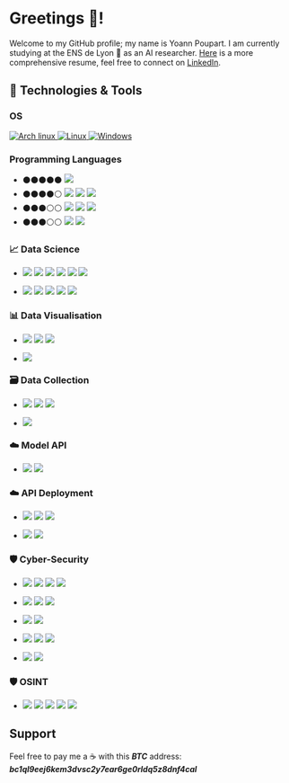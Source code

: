 # Greetings :wave:!

Welcome to my GitHub profile; my name is Yoann Poupart. I am currently studying at the ENS de Lyon :closed_book: as an AI researcher. <a href="https://yp-edu.github.io/assets/files/CV_Yoann_Poupart.pdf">Here</a> is a more comprehensive resume, feel free to connect on <a href="https://www.linkedin.com/in/yoann-poupart/">LinkedIn</a>.

## 🔧 Technologies & Tools

### OS

<a href="https://archlinux.org/">
  <img alt="Arch linux" src="https://img.shields.io/badge/OS-ArchLinux-informational?style=flat&logo=arch-linux&logoColor=white&color=0087ff"/>
</a>
<a href="https://linux.org/">
  <img alt="Linux" src="https://img.shields.io/badge/OS-Linux-informational?style=flat&logo=linux&logoColor=white&color=ffe400"/>
</a>
<a href="https://www.microsoft.com/fr-fr/windows">
  <img alt="Windows" src="https://img.shields.io/badge/OS-Windows-informational?style=flat&logo=windows&logoColor=white&color=0087ff"/>
</a>

### Programming Languages

- :black_circle::black_circle::black_circle::black_circle::black_circle: ![](https://img.shields.io/badge/Lang-Python-informational?style=flat&logo=python&logoColor=white&color=2bbc8a) 
- :black_circle::black_circle::black_circle::black_circle::white_circle: ![](https://img.shields.io/badge/Lang-C-informational?style=flat&logo=c&logoColor=white&color=2bbc8a)
![](https://img.shields.io/badge/Lang-C++-informational?style=flat&logo=cplusplus&logoColor=white&color=2bbc8a)
![](https://img.shields.io/badge/Lang-SQL-informational?style=flat&logo=sqlite&logoColor=white&color=2bbc8a)
- :black_circle::black_circle::black_circle::white_circle::white_circle: ![](https://img.shields.io/badge/Lang-HTML-informational?style=flat&logo=html5&logoColor=white&color=2bbc8a) 
![](https://img.shields.io/badge/Lang-CSS-informational?style=flat&logo=css3&logoColor=white&color=2bbc8a)
![](https://img.shields.io/badge/Lang-Javascript-informational?style=flat&logo=javascript&logoColor=white&color=2bbc8a)
- :black_circle::black_circle::black_circle::white_circle::white_circle: ![](https://img.shields.io/badge/Lang-Bash-informational?style=flat&logo=gnu-bash&logoColor=white&color=2bbc8a) 
![](https://img.shields.io/badge/Lang-Ocaml-informational?style=flat&logo=ocaml&logoColor=white&color=2bbc8a)
 
 

### :chart_with_upwards_trend: Data Science

- ![](https://img.shields.io/badge/Lib-ScikitLearn-informational?style=flat&logo=scikit-learn&logoColor=white&color=da321b)
![](https://img.shields.io/badge/Lib-Keras-informational?style=flat&logo=keras&logoColor=white&color=da321b)
![](https://img.shields.io/badge/Lib-Tensorflow-informational?style=flat&logo=tensorflow&logoColor=white&color=da321b)
![](https://img.shields.io/badge/Lib-Pytorch-informational?style=flat&logo=pytorch&logoColor=white&color=da321b)
![](https://img.shields.io/badge/Lib-Gymnasium-informational?style=flat&logo=openaigym&logoColor=white&color=da321b)
![](https://img.shields.io/badge/Lib-Transformers-informational?style=flat&logoColor=white&color=da321b)

- ![](https://img.shields.io/badge/Lib-Pandas-informational?style=flat&logo=pandas&logoColor=white&color=2bbc8a)
![](https://img.shields.io/badge/Lib-Numpy-informational?style=flat&logo=numpy&logoColor=white&color=2bbc8a)
![](https://img.shields.io/badge/Lib-Scipy-informational?style=flat&logo=scipy&logoColor=white&color=2bbc8a)
![](https://img.shields.io/badge/Lib-Networkx-informational?style=flat&logo=graphql&logoColor=white&color=2bbc8a)
![](https://img.shields.io/badge/Lib-GraphTool-informational?style=flat&logo=graphql&logoColor=white&color=2bbc8a)

### :bar_chart: Data Visualisation

- ![](https://img.shields.io/badge/Lib-Matplotlib-informational?style=flat&logo=matplotlib&logoColor=white&color=2bbc8a)
![](https://img.shields.io/badge/Lib-Seaborn-informational?style=flat&logo=seaborn&logoColor=white&color=2bbc8a)
![](https://img.shields.io/badge/Lib-Plotly-informational?style=flat&logo=plotly&logoColor=white&color=2bbc8a)


- ![](https://img.shields.io/badge/App-Gephi-informational?style=flat&logo=gephi&logoColor=white&color=2bbc8a)


### :card_file_box: Data Collection

- ![](https://img.shields.io/badge/Lib-Request-informational?style=flat&logo=request&logoColor=white&color=2bbc8a)
![](https://img.shields.io/badge/Lib-RequestHTML-informational?style=flat&logo=request&logoColor=white&color=2bbc8a)
![](https://img.shields.io/badge/Lib-Scrapy-informational?style=flat&logo=scrapy&logoColor=white&color=2bbc8a)

- ![](https://img.shields.io/badge/Tool-Curl-informational?style=flat&logo=curl&logoColor=white&color=2bbc8a)

### :cloud: Model API

- ![](https://img.shields.io/badge/Lib-FastAPI-informational?style=flat&logo=fastapi&logoColor=white&color=2bbc8a)
![](https://img.shields.io/badge/Lib-Django-informational?style=flat&logo=django&logoColor=white&color=2bbc8a)

### :cloud: API Deployment

- ![](https://img.shields.io/badge/Service-Docker-informational?style=flat&logo=docker&logoColor=white&color=0087ff)
![](https://img.shields.io/badge/Service-Kubernetes-informational?style=flat&logo=kubernetes&logoColor=white&color=0087ff)
![](https://img.shields.io/badge/Service-Azure-informational?style=flat&logo=azuredevops&logoColor=white&color=0087ff)

- ![](https://img.shields.io/badge/Service-Heroku-informational?style=flat&logo=heroku&logoColor=white&color=9170ad)
![](https://img.shields.io/badge/Service-AWS-informational?style=flat&logo=amazonaws&logoColor=white&color=ffe400)

### :shield: Cyber-Security

- ![](https://img.shields.io/badge/App-Burp-informational?style=flat&logo=burp&logoColor=white&color=da321b)
![](https://img.shields.io/badge/Tool-Gobuster-informational?style=flat&logo=gobuster&logoColor=white&color=da321b)
![](https://img.shields.io/badge/Tool-Requestbin-informational?style=flat&logo=requestbin&logoColor=white&color=da321b)
![](https://img.shields.io/badge/Lib-Django-informational?style=flat&logo=django&logoColor=white&color=da321b)

- ![](https://img.shields.io/badge/Tool-Metaslpoit-informational?style=flat&logo=rapidseven&logoColor=white&color=da321b)
![](https://img.shields.io/badge/Tool-Nmap-informational?style=flat&logo=nmap&logoColor=white&color=da321b)
![](https://img.shields.io/badge/Tool-Shell-informational?style=flat&logo=powershell&logoColor=white&color=da321b)

- ![](https://img.shields.io/badge/Tool-Impacket-informational?style=flat&logo=impacket&logoColor=white&color=ffe400)
![](https://img.shields.io/badge/App-Wireshark-informational?style=flat&logo=shark&logoColor=white&color=ffe400)

- ![](https://img.shields.io/badge/Tool-Volatility3-informational?style=flat&logo=volatility&logoColor=white&color=0087ff)
![](https://img.shields.io/badge/Tool-TestDisk-informational?style=flat&logo=disk&logoColor=white&color=0087ff)
![](https://img.shields.io/badge/Tool-PhotoRec-informational?style=flat&logo=photo&logoColor=white&color=0087ff)

- ![](https://img.shields.io/badge/Tool-BinWalk-informational?style=flat&logo=binwalk&logoColor=white&color=0087ff)
![](https://img.shields.io/badge/Tool-GDB-informational?style=flat&logo=gdb&logoColor=white&color=0087ff)

### :shield: OSINT

- ![](https://img.shields.io/badge/Service-Yandex-informational?style=flat&logo=ycombinator&logoColor=white&color=da321b)
![](https://img.shields.io/badge/Service-Pimeyes-informational?style=flat&logo=eye&logoColor=white&color=0087ff)
![](https://img.shields.io/badge/Data-Maps-informational?style=flat&logo=googlemaps&logoColor=white&color=da321b)
![](https://img.shields.io/badge/Data-OSM-informational?style=flat&logo=openstreetmap&logoColor=white&color=2bbc8a)
![](https://img.shields.io/badge/Data-Snapchat-informational?style=flat&logo=snapchat&logoColor=white&color=ffe400)

## Support

Feel free to pay me a :coffee: with this **_BTC_** address: **_bc1ql9eej6kem3dvsc2y7ear6ge0rldq5z8dnf4cal_**
